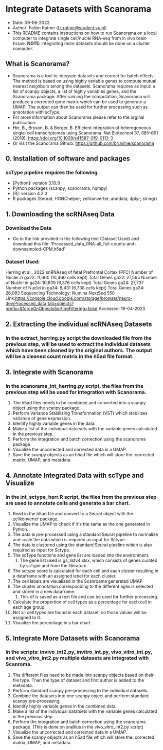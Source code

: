 # Integrate Datasets with Scanorama
- Date: 09-06-2023
- Author: Fallon Ratner (f.t.ratner@student.vu.nl)
- This README contains instructions on how to run Scanorama on a local computer to integrate single cell/nuclei RNA-seq from in vivo brain tissue.
**NOTE**: Integrating more datasets should be done on a cluster computer.

## What is Scanorama?
- Scanorama is a tool to integrate datasets and correct for batch effects. The method is based on using highly variable genes to compute mutual nearest neighbors among the datasets. Scanorama requires as input: a list of scanpy objects, a list of highly variables genes, and the Scanorama package. After running the computation, Scanorama will produce a corrected gene matrix which can be used to generate a UMAP. The output can then be used for further processing such as annotation with scType.
- For more information about Scanorama please refer to the orginal publication: 
- Hie, B., Bryson, B. & Berger, B. Efficient integration of heterogeneous single-cell transcriptomes using Scanorama. Nat Biotechnol 37, 685–691 (2019). https://doi.org/10.1038/s41587-019-0113-3
- Or visit the Scanorama Github: https://github.com/brianhie/scanorama


## 0. Installation of software and packages
### scType pipeline requires the following
* [Python]: version 3.10.9
* Python packages (scanpy; scanorama; numpy)
* [R]: version 4.2.3
* R packages (Seurat; HGNChelper; zellkonverter; anndata; dplyr; stringr)

## 1. Downloading the scRNAseq Data
### Download the Data
* Go to the link provided in the following text (Dataset Used) and download this file: 'Processed_data_RNA-all_full-counts-and-downsampled-CPM.h5ad'
### Dataset Used:
 Herring et al., 2022
        snRNAseq of fetal Prefrontal Cortex (PFC)
        Number of Nuclei in ga22: 11,660 (10,466 cells kept)
        Total Genes ga22: 27,565
        Number of Nuclei in ga24: 10,809 (9,376 cells kept)
        Total Genes ga24: 27,737
        Number of Nuclei in ga34: 8,431 (6,738 cells kept)
        Total Genes ga34: 26,083
        Sequencing Technology: Illumina NextSeq 550
        Link:https://console.cloud.google.com/storage/browser/neuro-dev/Processed_data;tab=objects?prefix=&forceOnObjectsSortingFiltering=false
        Accessed: 19-04-2023

## 2. Extracting the individual scRNAseq Datasets
### In the extract_herring.py script the downloaded file from the previous step, will be used to extract the individual datasets which have been cleaned by the original authors. The output will be a cleaned count matrix in the h5ad file format.

## 3. Integrate with Scanorama
### In the scanorama_int_herring.py script, the files from the previous step will be used for integration with Scanorama.
1. The h5ad files needs to be combined and converted into a scanpy object using the scanpy package.
2. Perform Variance Stabilizing Transformation (VST) which stabilizes variance of gene expression.
3. Identify highly variable genes in the data.
4. Make a list of the individual datatsets with the variable genes calculated in the previous step.
5. Perform the integration and batch correction using the scanorama package.
6. Visualize the uncorrected and corrected data in a UMAP.
7. Save the scanpy objects as an h5ad file which will store the: corrected matrix, UMAP, and metadata. 

## 4. Annotate Integrated Data with scType and Visualize
### In the int_sctype_herr.R script, the files from the previous step are used to annotate cells and generate a bar chart.
1. Read in the h5ad file and convert to a Seurat object with the zellkonverter package.
2. Visualize the UMAP to check if it's the same as the one generated in Python.
3. The data is pre-processed using a standard Seurat pipeline to normalize and scale the data which is required as input for Sctype.
4. The data is clustered using the standard Seurat pipeline which is also required as input for Sctype.
5. The scType functions and gene list are loaded into the environment.
    1. The gene list used is gs_listv4.xlsx, which consists of genes curated by scType and from the literature.
6. The sctype score is calculated for each cell and each cluster resulting in a dataframe with an assigned label for each cluster.
7. The cell labels are visualized in the Scanroama generated UMAP.
8. The cluster annotation corresponding to the different ages is selected and stored in a new dataframe.
    1. This df is saved as a text file and can be used for further processing.
9. Calculate the proportion of cell types as a percentage for each cell in each age group.
10. Not all cell types are found in each dataset, so those values will be assigned to 0.
11. Visualize the percentage in a bar chart. 

## 5. Integrate More Datasets with Scanorama
### In the scripts: invivo_int2.py, invitro_int.py, vivo_vitro_int.py, and vivo_vitro_int2.py multiple datasets are integrated with Scanroma.
1. The different files need to be made into scanpy objects based on their file type. Then the type of dataset and first author is added to the metadata. 
2. Perform standard scanpy pre-processing to the individual datasets. 
4. Combine the datasets into one scanpy object and perform standard scanpy pre-processing.
4. Identify highly variable genes in the combined data.
5. Make a list of the individual datatsets with the variable genes calculated in the previous step.
6. Perform the integration and batch correction using the scanorama package. (This is done on snellius in the vivo_vitro_int2.py script)
7. Visualize the uncorrected and corrected data in a UMAP.
8. Save the scanpy objects as an h5ad file which will store the: corrected matrix, UMAP, and metadata.
